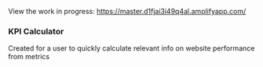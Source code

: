 View the work in progress: https://master.d1fjai3i49q4al.amplifyapp.com/

### KPI Calculator

Created for a user to quickly calculate relevant info on website performance from metrics
